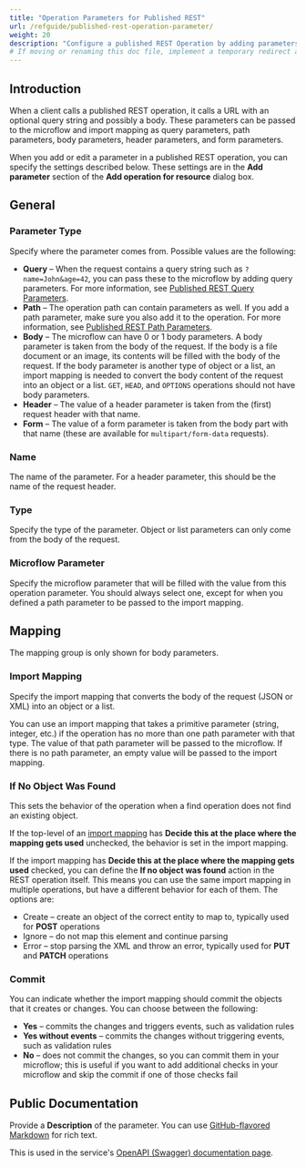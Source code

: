 ```yaml
---
title: "Operation Parameters for Published REST"
url: /refguide/published-rest-operation-parameter/
weight: 20
description: "Configure a published REST Operation by adding parameters to an operation "
# If moving or renaming this doc file, implement a temporary redirect and let the respective team know they should update the URL in the product. See Mapping to Products for more details.
---
```


## Introduction

When a client calls a published REST operation, it calls a URL with an optional query string and possibly a body. These parameters can be passed to the microflow and import mapping as query parameters, path parameters, body parameters, header parameters, and form parameters.

When you add or edit a parameter in a published REST operation, you can specify the settings described below. These settings are in the **Add parameter** section of the **Add operation for resource** dialog box.

## General

### Parameter Type

Specify where the parameter comes from. Possible values are the following:

* **Query** – When the request contains a query string such as `?name=John&age=42`, you can pass these to the microflow by adding query parameters. For more information, see [Published REST Query Parameters](/refguide/published-rest-query-parameters/).
* **Path** – The operation path can contain parameters as well. If you add a path parameter, make sure you also add it to the operation. For more information, see [Published REST Path Parameters](/refguide/published-rest-path-parameters/).
* **Body** – The microflow can have 0 or 1 body parameters. A body parameter is taken from the body of the request. If the body is a file document or an image, its contents will be filled with the body of the request. If the body parameter is another type of object or a list, an import mapping is needed to convert the body content of the request into an object or a list. `GET`, `HEAD`, and `OPTIONS` operations should not have body parameters.
* **Header** – The value of a header parameter is taken from the (first) request header with that name.
* **Form** – The value of a form parameter is taken from the body part with that name (these are available for `multipart/form-data` requests).

### Name

The name of the parameter. For a header parameter, this should be the name of the request header.

### Type

Specify the type of the parameter. Object or list parameters can only come from the body of the request.

### Microflow Parameter

Specify the microflow parameter that will be filled with the value from this operation parameter. You should always select one, except for when you defined a path parameter to be passed to the import mapping.

## Mapping

The mapping group is only shown for body parameters.

### Import Mapping

Specify the import mapping that converts the body of the request (JSON or XML) into an object or a list.

You can use an import mapping that takes a primitive parameter (string, integer, etc.) if the operation has no more than one path parameter with that type. The value of that path parameter will be passed to the microflow. If there is no path parameter, an empty value will be passed to the import mapping.

### If No Object Was Found

This sets the behavior of the operation when a find operation does not find an existing object.

If the top-level of an [import mapping](/refguide/import-mappings/) has **Decide this at the place where the mapping gets used** unchecked, the behavior is set in the import mapping.

If the import mapping has **Decide this at the place where the mapping gets used** checked, you can define the **If no object was found** action in the REST operation itself. This means you can use the same import mapping in multiple operations, but have a different behavior for each of them. The options are:

* Create – create an object of the correct entity to map to, typically used for **POST** operations
* Ignore – do not map this element and continue parsing
* Error – stop parsing the XML and throw an error, typically used for **PUT** and **PATCH** operations

### Commit

You can indicate whether the import mapping should commit the objects that it creates or changes. You can choose between the following:

* **Yes** – commits the changes and triggers events, such as validation rules
* **Yes without events** – commits the changes without triggering events, such as validation rules
* **No** – does not commit the changes, so you can commit them in your microflow; this is useful if you want to add additional checks in your microflow and skip the commit if one of those checks fail

## Public Documentation

Provide a **Description** of the parameter. You can use [GitHub-flavored Markdown](/refguide/gfm-syntax/) for rich text.

This is used in the service's [OpenAPI (Swagger) documentation page](/refguide/published-rest-services/#interactive-documentation).

